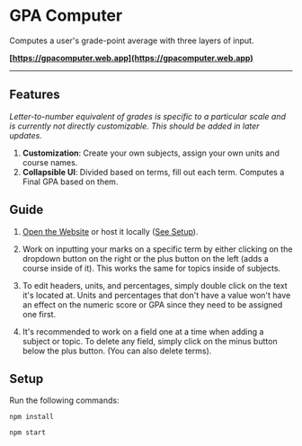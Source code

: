 # GPA Computer

Computes a user's grade-point average with three layers of input.

**[https://gpacomputer.web.app](https://gpacomputer.web.app)**

---

## Features

*Letter-to-number equivalent of grades is specific to a particular scale and is currently not directly customizable. This should be added in later updates.*

1. **Customization**: Create your own subjects, assign your own units and course names.
2. **Collapsible UI**: Divided based on terms, fill out each term. Computes a Final GPA based on them.

## Guide

1. [Open the Website](https://gpacomputer.web.app) or host it locally ([See Setup](##Setup)).

2. Work on inputting your marks on a specific term by either clicking on the dropdown button on the right or the plus button on the left (adds a course inside of it). This works the same for topics inside of subjects.

3. To edit headers, units, and percentages, simply double click on the text it's located at. Units and percentages that don't have a value won't have an effect on the numeric score or GPA since they need to be assigned one first. 

4. It's recommended to work on a field one at a time when adding a subject or topic. To delete any field, simply click on the minus button below the plus button. (You can also delete terms).

## Setup

Run the following commands:

`npm install`

`npm start`